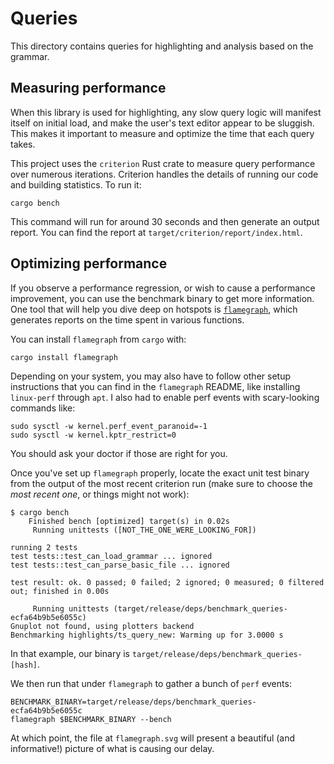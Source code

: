# Queries
This directory contains queries for highlighting and analysis based on the grammar.

## Measuring performance
When this library is used for highlighting, any slow query logic will manifest itself on initial
load, and make the user's text editor appear to be sluggish. This makes it important to measure
and optimize the time that each query takes.

This project uses the `criterion` Rust crate to measure query performance over numerous iterations.
Criterion handles the details of running our code and building statistics. To run it:

```
cargo bench
```

This command will run for around 30 seconds and then generate an output report. You can find the
report at `target/criterion/report/index.html`.

## Optimizing performance
If you observe a performance regression, or wish to cause a performance improvement, you can use
the benchmark binary to get more information. One tool that will help you dive deep on hotspots
is [`flamegraph`](https://github.com/flamegraph-rs/flamegraph), which generates reports on the
time spent in various functions.

You can install `flamegraph` from `cargo` with:
```
cargo install flamegraph
```

Depending on your system, you may also have to follow other setup instructions that you can find in
the `flamegraph` README, like installing `linux-perf` through `apt`. I also had to enable perf
events with scary-looking commands like:

```
sudo sysctl -w kernel.perf_event_paranoid=-1
sudo sysctl -w kernel.kptr_restrict=0
```

You should ask your doctor if those are right for you.

Once you've set up `flamegraph` properly, locate the exact unit test binary from the output of the
most recent criterion run (make sure to choose the *most recent one*, or things might not work):
```
$ cargo bench
    Finished bench [optimized] target(s) in 0.02s
     Running unittests ([NOT_THE_ONE_WERE_LOOKING_FOR])

running 2 tests
test tests::test_can_load_grammar ... ignored
test tests::test_can_parse_basic_file ... ignored

test result: ok. 0 passed; 0 failed; 2 ignored; 0 measured; 0 filtered out; finished in 0.00s

     Running unittests (target/release/deps/benchmark_queries-ecfa64b9b5e6055c)
Gnuplot not found, using plotters backend
Benchmarking highlights/ts_query_new: Warming up for 3.0000 s
```

In that example, our binary is `target/release/deps/benchmark_queries-[hash]`.

We then run that under `flamegraph` to gather a bunch of `perf` events:
```
BENCHMARK_BINARY=target/release/deps/benchmark_queries-ecfa64b9b5e6055c
flamegraph $BENCHMARK_BINARY --bench
```

At which point, the file at `flamegraph.svg` will present a beautiful (and informative!) picture of
what is causing our delay.
